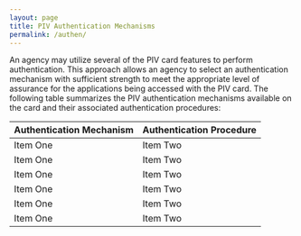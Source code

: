 ```yaml
---
layout: page
title: PIV Authentication Mechanisms
permalink: /authen/
---
```

An agency may utilize several of the PIV card features to perform authentication. This approach allows an agency to select an authentication mechanism with sufficient strength to meet the appropriate level of assurance for the applications being accessed with the PIV card. The following table summarizes the PIV authentication mechanisms available on the card and their associated authentication procedures:

<table>
<thead><tr><th>Authentication Mechanism</th><th>Authentication Procedure</th></tr></thead>
<tr><td>Item One</td><td>Item Two</td></tr>
<tr><td>Item One</td><td>Item Two</td></tr>
<tr><td>Item One</td><td>Item Two</td></tr>
<tr><td>Item One</td><td>Item Two</td></tr>
<tr><td>Item One</td><td>Item Two</td></tr>
<tr><td>Item One</td><td>Item Two</td></tr>
</table>